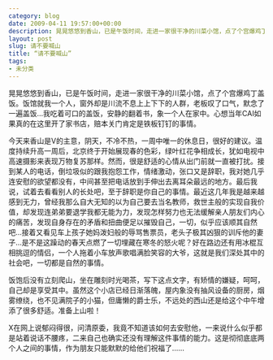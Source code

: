 ```yaml
---
category: blog
date: 2009-04-11 19:57:00+00:00
description: 晃晃悠悠到香山，已是午饭时间，走进一家很干净的川菜小馆，点了个宫爆鸡丁盖饭。饭馆
layout: post
slug: 请不要喊山
title: “请不要喊山”
tags:
- 未分类
---
```


晃晃悠悠到香山，已是午饭时间，走进一家很干净的川菜小馆，点了个宫爆鸡丁盖饭。饭馆就我一个人，窗外却是川流不息上上下下的人群，老板叹了口气，默念了一遍盖饭…我吃着可口的盖饭，安静的翻着书，象一个人在家中。心想当年CAI如果真的在这里开了家书店，赔本关门肯定是铁板钉钉的事情。  
  
今天来香山是V的主意，阴天，不冷不热，一周中唯一的休息日，很好的建议。温度持续升高一周后，北京终于开始展现春的色彩，绿叶红花争相成长，犹如电视中高速摄影来表现万物复苏那样。然而，很是舒适的心情从出门前就一直被打扰。接到某人的电话，倒垃圾似的跟我抱怨工作，情绪激动，张口又是辞职，我对她几乎连安慰的欲望都没有，中间甚至把电话放到手伸出去离耳朵最远的地方。最后我说，试着去看看别人的长处吧，至于辞职是你自己的事情。最近这几年我是越来越感到无力，曾经我那么自大无知的以为自己要去当名教师，救世主般的实现自我价值，却发现连弟弟要退学我都无能为力，发现怎样努力也无法缓解亲人朋友们内心的痛苦，发现自身存在的矛盾和扭曲便足以摧毁自己，一切，似乎应该顺其自然吧…接着又看见车上孩子她妈泼妇般的辱骂售票员，老头子极其凶狠的训斥他的妻子…是不是这躁动的春天点燃了一切埋藏在寒冬的怒火呢？好在路边还有用冰棍互相挑逗的情侣，一个人拖着小车放声歌唱满脸笑容的大爷，这就是我们深处其中的社会吧，一切都是自然的事情。  
  
饭饱后没有立刻爬山，坐在雕刻时光喝茶，写下这点文字，有矫情的嫌疑，呵呵，自己却是享受其中。虽然这个小店已经日渐落魄，屋内象没有抽风设备的厨房，烟雾缭绕，也不见满院子的小猫，但庸懒的爵士乐，不远处的西山还是给这个中午增添了很多舒适。准备上山啦！  
  
X在网上说郁闷得很，问清原委，我竟不知道该如何去安慰他，一来说什么似乎都是站着说话不腰疼，二来自己也确实还没有理解这件事情的能力。这是彻彻底底两个人之间的事情，作为朋友只能默默的给他们祝福了……
